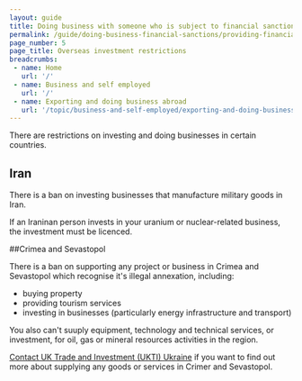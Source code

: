 ```yaml
---
layout: guide
title: Doing business with someone who is subject to financial sanctions
permalink: /guide/doing-business-financial-sanctions/providing-financial-services.html
page_number: 5
page_title: Overseas investment restrictions 
breadcrumbs:
 - name: Home
   url: '/'
 - name: Business and self employed
   url: '/'
 - name: Exporting and doing business abroad
   url: '/topic/business-and-self-employed/exporting-and-doing-business-abroad.html'   
---
```


There are restrictions on investing and doing businesses in certain countries.

## Iran

There is a ban on investing businesses that manufacture military goods in Iran. 

If an Iraninan person invests in your uranium or nuclear-related business, the investment must be licenced.

##Crimea and Sevastopol

There is a ban on supporting any project or business in Crimea and Sevastopol which recognise it's illegal annexation, including:

* buying property
* providing tourism services
* investing in businesses (particularly energy infrastructure and transport)

You also can't suuply equipment, technology and technical services, or investment, for oil, gas or mineral resources activities in the region.

[Contact UK Trade and Investment (UKTI) Ukraine](commercial.kyiv@gmail.com) if you want to find out more about supplying any goods or services in Crimer and Sevastopol.
